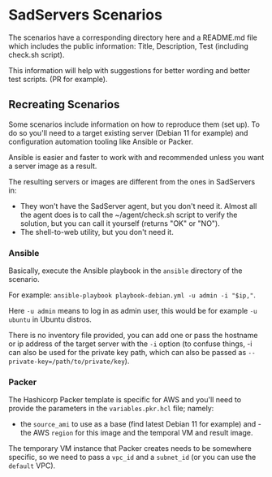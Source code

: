 # SadServers Scenarios

The scenarios have a corresponding directory here and a README.md file which includes the public information: Title, Description, Test (including check.sh script).  

This information will help with suggestions for better wording and better test scripts. (PR for example).

## Recreating Scenarios

Some scenarios include information on how to reproduce them (set up). To do so you'll need to a target existing server (Debian 11 for example) and configuration automation tooling like Ansible or Packer.

Ansible is easier and faster to work with and recommended unless you want a server image as a result.

The resulting servers or images are different from the ones in SadServers in:
- They won't have the SadServer agent, but you don't need it. Almost all the agent does is to call the ~/agent/check.sh script to verify the solution, but you can call it yourself (returns "OK" or "NO").
- The shell-to-web utility, but you don't need it.

### Ansible

Basically, execute the Ansible playbook in the `ansible` directory of the scenario.  

For example: `ansible-playbook playbook-debian.yml -u admin -i "$ip,"`.

Here `-u admin` means to log in as admin user, this would be for example `-u ubuntu` in Ubuntu distros.  

There is no inventory file provided, you can add one or pass the hostname or ip address of the target server with the `-i` option (to confuse things, -i can also be used for the private key path, which can also be passed as `--private-key=/path/to/private/key`).

### Packer

The Hashicorp Packer template is specific for AWS and you'll need to provide the parameters in the `variables.pkr.hcl` file; namely:
-  the `source_ami` to use as a base (find latest Debian 11 for example) and - the AWS `region` for this image and the temporal VM and result image.

The temporary VM instance that Packer creates needs to be somewhere specific, so we need to pass a `vpc_id` and a `subnet_id` (or you can use the `default` VPC).

